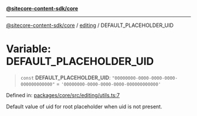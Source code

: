 [**@sitecore-content-sdk/core**](../../README.md)

***

[@sitecore-content-sdk/core](../../README.md) / [editing](../README.md) / DEFAULT\_PLACEHOLDER\_UID

# Variable: DEFAULT\_PLACEHOLDER\_UID

> `const` **DEFAULT\_PLACEHOLDER\_UID**: `"00000000-0000-0000-0000-000000000000"` = `'00000000-0000-0000-0000-000000000000'`

Defined in: [packages/core/src/editing/utils.ts:7](https://github.com/Sitecore/xmc-jss-dev/blob/3977926a625263337e3b7cdaaa92a610ea43e8f1/packages/core/src/editing/utils.ts#L7)

Default value of uid for root placeholder when uid is not present.
